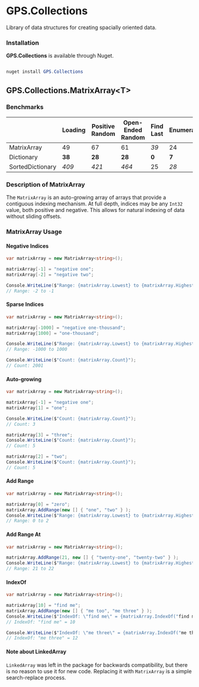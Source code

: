 # GPS.Collections

Library of data structures for creating spacially oriented data.

### Installation

__GPS.Collections__ is available through Nuget.

```powershell

nuget install GPS.Collections
```

## GPS.Collections.MatrixArray&lt;T&gt;

### Benchmarks

| | Loading | Positive Random | Open-Ended Random | Find Last | Enumerate | Sum | Memory |
|-|---------|-----------------|-------------------|-----------|-----------|-----|--------|
| MatrixArray | 49 | 67 | 61 | _39_ | 24 | 240 | _1494190_ |
| Dictionary | __38__ | __28__ | __28__ | __0__ | __7__ | __101__ | __668789__ |
| SortedDictionary | _409_ | _421_ | _464_ | 25 | _28_ | _1347_ | 670201 |

### Description of MatrixArray

The `MatrixArray` is an auto-growing array of arrays that provide a contiguous indexing mechanism.  At full depth, indices may be any `Int32` value, both positive and negative.  This allows for natural indexing of data without sliding offsets.

### MatrixArray Usage

#### Negative Indices

```csharp
var matrixArray = new MatrixArray<string>();

matrixArray[-1] = "negative one";
matrixArray[-2] = "negative two";

Console.WriteLine($"Range: {matrixArray.Lowest} to {matrixArray.Highest}");
// Range: -2 to -1
```

#### Sparse Indices

```csharp
var matrixArray = new MatrixArray<string>();

matrixArray[-1000] = "negative one-thousand";
matrixArray[1000] = "one-thousand";

Console.WriteLine($"Range: {matrixArray.Lowest} to {matrixArray.Highest}");
// Range: -1000 to 1000

Console.WriteLine($"Count: {matrixArray.Count}");
// Count: 2001
```

#### Auto-growing

```csharp
var matrixArray = new MatrixArray<string>();

matrixArray[-1] = "negative one";
matrixArray[1] = "one";

Console.WriteLine($"Count: {matrixArray.Count}");
// Count: 3

matrixArray[3] = "three";
Console.WriteLine($"Count: {matrixArray.Count}");
// Count: 5

matrixArray[2] = "two";
Console.WriteLine($"Count: {matrixArray.Count}");
// Count: 5
```

#### Add Range

```csharp
var matrixArray = new MatrixArray<string>();

matrixArray[0] = "zero";
matrixArray.AddRange(new [] { "one", "two" } );
Console.WriteLine($"Range: {matrixArray.Lowest} to {matrixArray.Highest}");
// Range: 0 to 2
```

#### Add Range At

```csharp
var matrixArray = new MatrixArray<string>();

matrixArray.AddRange(21, new [] { "twenty-one", "twenty-two" } );
Console.WriteLine($"Range: {matrixArray.Lowest} to {matrixArray.Highest}");
// Range: 21 to 22
```

#### IndexOf

```csharp
var matrixArray = new MatrixArray<string>();

matrixArray[10] = "find me";
matrixArray.AddRange(new [] { "me too", "me three" } );
Console.WriteLine($"IndexOf: \"find me\" = {matrixArray.IndexOf("find me")}");
// IndexOf: "find me" = 10

Console.WriteLine($"IndexOf: \"me three\" = {matrixArray.IndexOf("me three")}");
// IndexOf: "me three" = 12
```

#### Note about LinkedArray

`LinkedArray` was left in the package for backwards compatibility, but there is no
reason to use it for new code.  Replacing it with `MatrixArray` is a simple search-replace
process.
